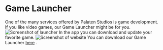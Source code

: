 # Game Launcher

One of the many services offered by Palaten Studios is game development. 
If you like video games, our Game Launcher might be for you.
![Screenshot of launcher](/images/screenshot_of_launcher.png)
In the app you can download and update your favorite game. 
![Screenshot of website](/images/screenshot_of_website.png)
You can download our Game Launcher [here](https://www.palaten.de/download/) .
